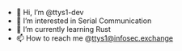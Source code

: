 - 👋 Hi, I’m @ttys1-dev
- 👀 I’m interested in Serial Communication
- 🌱 I’m currently learning Rust
- 📫 How to reach me @ttys1@infosec.exchange
